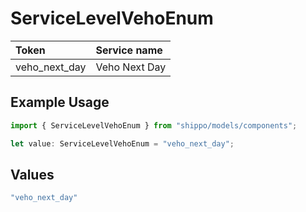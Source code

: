 # ServiceLevelVehoEnum

|Token | Service name|
|:---|:---|
| veho_next_day | Veho Next Day |


## Example Usage

```typescript
import { ServiceLevelVehoEnum } from "shippo/models/components";

let value: ServiceLevelVehoEnum = "veho_next_day";
```

## Values

```typescript
"veho_next_day"
```